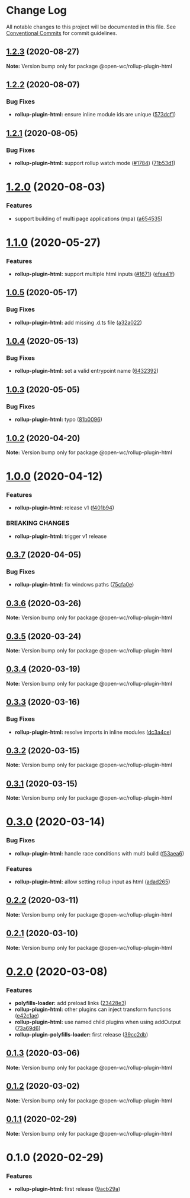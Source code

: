 # Change Log

All notable changes to this project will be documented in this file.
See [Conventional Commits](https://conventionalcommits.org) for commit guidelines.

## [1.2.3](https://github.com/open-wc/open-wc/compare/@open-wc/rollup-plugin-html@1.2.2...@open-wc/rollup-plugin-html@1.2.3) (2020-08-27)

**Note:** Version bump only for package @open-wc/rollup-plugin-html





## [1.2.2](https://github.com/open-wc/open-wc/compare/@open-wc/rollup-plugin-html@1.2.1...@open-wc/rollup-plugin-html@1.2.2) (2020-08-07)


### Bug Fixes

* **rollup-plugin-html:** ensure inline module ids are unique ([573dcf1](https://github.com/open-wc/open-wc/commit/573dcf1ba3ed3527db3ca8d455c6a2863a79648c))





## [1.2.1](https://github.com/open-wc/open-wc/compare/@open-wc/rollup-plugin-html@1.2.0...@open-wc/rollup-plugin-html@1.2.1) (2020-08-05)


### Bug Fixes

* **rollup-plugin-html:** support rollup watch mode ([#1784](https://github.com/open-wc/open-wc/issues/1784)) ([71b53d1](https://github.com/open-wc/open-wc/commit/71b53d18140bf6ed414ddde0fd9f46654cc36a4b))





# [1.2.0](https://github.com/open-wc/open-wc/compare/@open-wc/rollup-plugin-html@1.1.0...@open-wc/rollup-plugin-html@1.2.0) (2020-08-03)


### Features

* support building of multi page applications (mpa) ([a654535](https://github.com/open-wc/open-wc/commit/a65453576c42794958e90b9765000f99117097bd))





# [1.1.0](https://github.com/open-wc/open-wc/compare/@open-wc/rollup-plugin-html@1.0.5...@open-wc/rollup-plugin-html@1.1.0) (2020-05-27)


### Features

* **rollup-plugin-html:** support multiple html inputs ([#1671](https://github.com/open-wc/open-wc/issues/1671)) ([efea41f](https://github.com/open-wc/open-wc/commit/efea41f64cf384a7b16337fc76247d6e82645a6d))





## [1.0.5](https://github.com/open-wc/open-wc/compare/@open-wc/rollup-plugin-html@1.0.4...@open-wc/rollup-plugin-html@1.0.5) (2020-05-17)


### Bug Fixes

* **rollup-plugin-html:** add missing .d.ts file ([a32a022](https://github.com/open-wc/open-wc/commit/a32a02255bc8df5fc784900aee8f61dcf1876758))





## [1.0.4](https://github.com/open-wc/open-wc/compare/@open-wc/rollup-plugin-html@1.0.3...@open-wc/rollup-plugin-html@1.0.4) (2020-05-13)


### Bug Fixes

* **rollup-plugin-html:** set a valid entrypoint name ([6432392](https://github.com/open-wc/open-wc/commit/64323923e9dd99fb14328108bcdf2cfa210a6678))





## [1.0.3](https://github.com/open-wc/open-wc/compare/@open-wc/rollup-plugin-html@1.0.2...@open-wc/rollup-plugin-html@1.0.3) (2020-05-05)


### Bug Fixes

* **rollup-plugin-html:** typo ([81b0096](https://github.com/open-wc/open-wc/commit/81b0096f9737f8dfea69688afd249ba5c968af84))





## [1.0.2](https://github.com/open-wc/open-wc/compare/@open-wc/rollup-plugin-html@1.0.0...@open-wc/rollup-plugin-html@1.0.2) (2020-04-20)

**Note:** Version bump only for package @open-wc/rollup-plugin-html





# [1.0.0](https://github.com/open-wc/open-wc/compare/@open-wc/rollup-plugin-html@0.3.7...@open-wc/rollup-plugin-html@1.0.0) (2020-04-12)


### Features

* **rollup-plugin-html:** release v1 ([f401b94](https://github.com/open-wc/open-wc/commit/f401b94e7e8dcb6aa9097e5c33d6f052b8f4dee1))


### BREAKING CHANGES

* **rollup-plugin-html:** trigger v1 release





## [0.3.7](https://github.com/open-wc/open-wc/compare/@open-wc/rollup-plugin-html@0.3.6...@open-wc/rollup-plugin-html@0.3.7) (2020-04-05)


### Bug Fixes

* **rollup-plugin-html:** fix windows paths ([75cfa0e](https://github.com/open-wc/open-wc/commit/75cfa0ecf40705b389719482a326485a5fe7f5be))





## [0.3.6](https://github.com/open-wc/open-wc/compare/@open-wc/rollup-plugin-html@0.3.5...@open-wc/rollup-plugin-html@0.3.6) (2020-03-26)

**Note:** Version bump only for package @open-wc/rollup-plugin-html





## [0.3.5](https://github.com/open-wc/open-wc/compare/@open-wc/rollup-plugin-html@0.3.4...@open-wc/rollup-plugin-html@0.3.5) (2020-03-24)

**Note:** Version bump only for package @open-wc/rollup-plugin-html





## [0.3.4](https://github.com/open-wc/open-wc/compare/@open-wc/rollup-plugin-html@0.3.3...@open-wc/rollup-plugin-html@0.3.4) (2020-03-19)

**Note:** Version bump only for package @open-wc/rollup-plugin-html





## [0.3.3](https://github.com/open-wc/open-wc/compare/@open-wc/rollup-plugin-html@0.3.2...@open-wc/rollup-plugin-html@0.3.3) (2020-03-16)


### Bug Fixes

* **rollup-plugin-html:** resolve imports in inline modules ([dc3a4ce](https://github.com/open-wc/open-wc/commit/dc3a4cef00c0bd457b56a4ba1f3178efee4461c7))





## [0.3.2](https://github.com/open-wc/open-wc/compare/@open-wc/rollup-plugin-html@0.3.1...@open-wc/rollup-plugin-html@0.3.2) (2020-03-15)

**Note:** Version bump only for package @open-wc/rollup-plugin-html





## [0.3.1](https://github.com/open-wc/open-wc/compare/@open-wc/rollup-plugin-html@0.3.0...@open-wc/rollup-plugin-html@0.3.1) (2020-03-15)

**Note:** Version bump only for package @open-wc/rollup-plugin-html





# [0.3.0](https://github.com/open-wc/open-wc/compare/@open-wc/rollup-plugin-html@0.2.2...@open-wc/rollup-plugin-html@0.3.0) (2020-03-14)


### Bug Fixes

* **rollup-plugin-html:** handle race conditions with multi build ([f53aea6](https://github.com/open-wc/open-wc/commit/f53aea6f8cedccddcd993bf082debdcf325470e4))


### Features

* **rollup-plugin-html:** allow setting rollup input as html ([adad265](https://github.com/open-wc/open-wc/commit/adad26542e9388df7dc1244e8def9af623349a11))





## [0.2.2](https://github.com/open-wc/open-wc/compare/@open-wc/rollup-plugin-html@0.2.1...@open-wc/rollup-plugin-html@0.2.2) (2020-03-11)

**Note:** Version bump only for package @open-wc/rollup-plugin-html





## [0.2.1](https://github.com/open-wc/open-wc/compare/@open-wc/rollup-plugin-html@0.2.0...@open-wc/rollup-plugin-html@0.2.1) (2020-03-10)

**Note:** Version bump only for package @open-wc/rollup-plugin-html





# [0.2.0](https://github.com/open-wc/open-wc/compare/@open-wc/rollup-plugin-html@0.1.3...@open-wc/rollup-plugin-html@0.2.0) (2020-03-08)


### Features

* **polyfills-loader:** add preload links ([23428e3](https://github.com/open-wc/open-wc/commit/23428e344154af6826e7db6a72f67533f3bd9511))
* **rollup-plugin-html:** other plugins can inject transform functions ([e42c1ae](https://github.com/open-wc/open-wc/commit/e42c1ae6a04ee5d4004ed23d03b09dc9b287cd83))
* **rollup-plugin-html:** use named child plugins when using addOutput ([73a69d6](https://github.com/open-wc/open-wc/commit/73a69d661ad4224938e02f8897956e79a92c7995))
* **rollup-plugin-polyfills-loader:** first release ([39cc2db](https://github.com/open-wc/open-wc/commit/39cc2db792f7f5914377f00037483d0147b7b61d))





## [0.1.3](https://github.com/open-wc/open-wc/compare/@open-wc/rollup-plugin-html@0.1.2...@open-wc/rollup-plugin-html@0.1.3) (2020-03-06)

**Note:** Version bump only for package @open-wc/rollup-plugin-html





## [0.1.2](https://github.com/open-wc/open-wc/compare/@open-wc/rollup-plugin-html@0.1.1...@open-wc/rollup-plugin-html@0.1.2) (2020-03-02)

**Note:** Version bump only for package @open-wc/rollup-plugin-html





## [0.1.1](https://github.com/open-wc/open-wc/compare/@open-wc/rollup-plugin-html@0.1.0...@open-wc/rollup-plugin-html@0.1.1) (2020-02-29)

**Note:** Version bump only for package @open-wc/rollup-plugin-html





# 0.1.0 (2020-02-29)


### Features

* **rollup-plugin-html:** first release ([9acb29a](https://github.com/open-wc/open-wc/commit/9acb29ac84b0ef7e2b06c57043c9d2c76d5a29c0))
